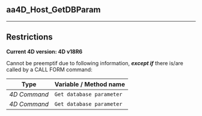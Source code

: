 ﻿## aa4D_Host_GetDBParam---## Restrictions**Current 4D version: 4D v18R6**Cannot be preemptif due to following information, ***except if*** there is/are called by a CALL FORM command:|Type|Variable / Method name||------|------||*4D Command*|`Get database parameter`||*4D Command*|`Get database parameter`|
